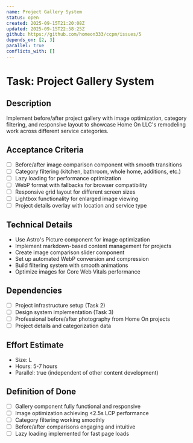 ```yaml
---
name: Project Gallery System
status: open
created: 2025-09-15T21:20:08Z
updated: 2025-09-15T22:58:25Z
github: https://github.com/homeon333/ccpm/issues/5
depends_on: [2, 3]
parallel: true
conflicts_with: []
---
```


# Task: Project Gallery System

## Description
Implement before/after project gallery with image optimization, category filtering, and responsive layout to showcase Home On LLC's remodeling work across different service categories.

## Acceptance Criteria
- [ ] Before/after image comparison component with smooth transitions
- [ ] Category filtering (kitchen, bathroom, whole home, additions, etc.)
- [ ] Lazy loading for performance optimization
- [ ] WebP format with fallbacks for browser compatibility
- [ ] Responsive grid layout for different screen sizes
- [ ] Lightbox functionality for enlarged image viewing
- [ ] Project details overlay with location and service type

## Technical Details
- Use Astro's Picture component for image optimization
- Implement markdown-based content management for projects
- Create image comparison slider component
- Set up automated WebP conversion and compression
- Build filtering system with smooth animations
- Optimize images for Core Web Vitals performance

## Dependencies
- [ ] Project infrastructure setup (Task 2)
- [ ] Design system implementation (Task 3)
- [ ] Professional before/after photography from Home On projects
- [ ] Project details and categorization data

## Effort Estimate
- Size: L
- Hours: 5-7 hours
- Parallel: true (independent of other content development)

## Definition of Done
- [ ] Gallery component fully functional and responsive
- [ ] Image optimization achieving <2.5s LCP performance
- [ ] Category filtering working smoothly
- [ ] Before/after comparisons engaging and intuitive
- [ ] Lazy loading implemented for fast page loads
